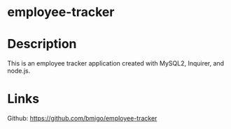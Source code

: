 # employee-tracker

# Description
This is an employee tracker application created with MySQL2, Inquirer, and node.js.

# Links
Github: https://github.com/bmigo/employee-tracker